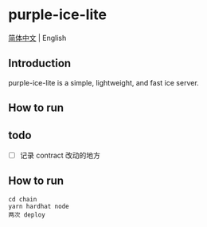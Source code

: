 # purple-ice-lite

[简体中文](./README.md) | English

## Introduction

purple-ice-lite is a simple, lightweight, and fast ice server.

## How to run

## todo

- [ ] 记录 contract 改动的地方

## How to run
    cd chain
    yarn hardhat node
    两次 deploy
